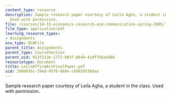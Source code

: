 ```yaml
---
content_type: resource
description: Sample research paper courtesy of Leila Agha, a student in the class.
  Used with permission.
file: /courses/14-33-economics-research-and-communication-spring-2005/180d976c394d95f8860ec69929536daa_LeilaAffirmActFinalPaper.pdf
file_type: application/pdf
learning_resource_types:
- Assignments
ocw_type: OCWFile
parent_title: Assignments
parent_type: CourseSection
parent_uid: 913f213e-1772-003f-8649-4c0f756a4d86
resourcetype: Document
title: LeilaAffirmActFinalPaper.pdf
uid: 180d976c-394d-95f8-860e-c69929536daa
---
```

Sample research paper courtesy of Leila Agha, a student in the class. Used with permission.

